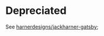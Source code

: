 # Depreciated
See [harnerdesigns/jackharner-gatsby](https://github.com/harnerdesigns/jackharner-gatsby);